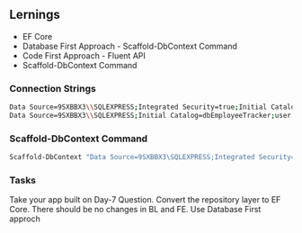 ## Lernings
- EF Core
- Database First Approach - Scaffold-DbContext Command
- Code First Approach - Fluent API
- Scaffold-DbContext Command


### Connection Strings
```bash
Data Source=9SXBBX3\\SQLEXPRESS;Integrated Security=true;Initial Catalog=dbEmployeeTracker;`
Data Source=9SXBBX3\\SQLEXPRESS;Initial Catalog=dbEmployeeTracker;user id=sa;password=abcd123`
```

### Scaffold-DbContext Command
```bash
Scaffold-DbContext "Data Source=9SXBBX3\SQLEXPRESS;Integrated Security=true;Initial Catalog=dbEmployeeTracker" Microsoft.EntityFrameworkCore.SqlServer -OutputDir Model
```

### Tasks
Take your app built on Day-7 Question. Convert the repository layer to EF Core. 
There should be no changes in BL and FE. Use Database First approch
